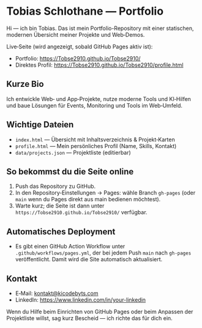 # Tobias Schlothane — Portfolio

Hi — ich bin Tobias. Das ist mein Portfolio-Repository mit einer statischen, modernen Übersicht meiner Projekte und Web‑Demos.

Live‑Seite (wird angezeigt, sobald GitHub Pages aktiv ist):

- Portfolio: https://Tobse2910.github.io/Tobse2910/
- Direktes Profil: https://Tobse2910.github.io/Tobse2910/profile.html

## Kurze Bio

Ich entwickle Web‑ und App‑Projekte, nutze moderne Tools und KI‑Hilfen und baue Lösungen für Events, Monitoring und Tools im Web‑Umfeld.

## Wichtige Dateien

- `index.html` — Übersicht mit Inhaltsverzeichnis & Projekt‑Karten
- `profile.html` — Mein persönliches Profil (Name, Skills, Kontakt)
- `data/projects.json` — Projektliste (editierbar)

## So bekommst du die Seite online

1. Push das Repository zu GitHub.
2. In den Repository‑Einstellungen → Pages: wähle Branch `gh-pages` (oder `main` wenn du Pages direkt aus main bedienen möchtest).
3. Warte kurz; die Seite ist dann unter `https://Tobse2910.github.io/Tobse2910/` verfügbar.

## Automatisches Deployment

- Es gibt einen GitHub Action Workflow unter `.github/workflows/pages.yml`, der bei jedem Push `main` nach `gh-pages` veröffentlicht. Damit wird die Site automatisch aktualisiert.

## Kontakt

- E‑Mail: kontakt@kicodebyts.com
- LinkedIn: https://www.linkedin.com/in/your-linkedin

Wenn du Hilfe beim Einrichten von GitHub Pages oder beim Anpassen der Projektliste willst, sag kurz Bescheid — ich richte das für dich ein.


